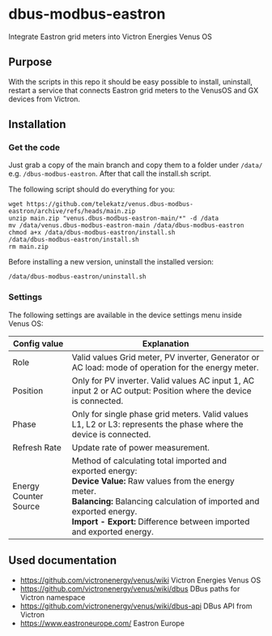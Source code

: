 # dbus-modbus-eastron
Integrate Eastron grid meters into Victron Energies Venus OS

## Purpose
With the scripts in this repo it should be easy possible to install, uninstall, restart a service that connects Eastron grid meters to the VenusOS and GX devices from Victron. 

## Installation
### Get the code
Just grab a copy of the main branch and copy them to a folder under `/data/` e.g. `/dbus-modbus-eastron`.
After that call the install.sh script.

The following script should do everything for you:
```
wget https://github.com/telekatz/venus.dbus-modbus-eastron/archive/refs/heads/main.zip
unzip main.zip "venus.dbus-modbus-eastron-main/*" -d /data
mv /data/venus.dbus-modbus-eastron-main /data/dbus-modbus-eastron
chmod a+x /data/dbus-modbus-eastron/install.sh
/data/dbus-modbus-eastron/install.sh
rm main.zip
```

Before installing a new version, uninstall the installed version:
```
/data/dbus-modbus-eastron/uninstall.sh
```
### Settings
The following settings are available in the device settings menu inside Venus OS:

| Config value | Explanation |
| ------------- | ------------- |
| Role | Valid values Grid meter, PV inverter, Generator or AC load: mode of operation for the energy meter. |
| Position | Only for PV inverter. Valid values AC input 1, AC input 2 or AC output: Position where the device is connected. |
| Phase | Only for single phase grid meters. Valid values L1, L2 or L3: represents the phase where the device is connected. |
| Refresh Rate | Update rate of power measurement. |
| Energy Counter Source | Method of calculating total imported and exported energy:<br>**Device Value:** Raw values from the energy meter. <br>**Balancing:** Balancing calculation of imported and exported energy.<br>**Import - Export:** Difference between imported and exported energy. |


## Used documentation
- https://github.com/victronenergy/venus/wiki Victron Energies Venus OS
- https://github.com/victronenergy/venus/wiki/dbus DBus paths for Victron namespace
- https://github.com/victronenergy/venus/wiki/dbus-api DBus API from Victron
- https://www.eastroneurope.com/ Eastron Europe




